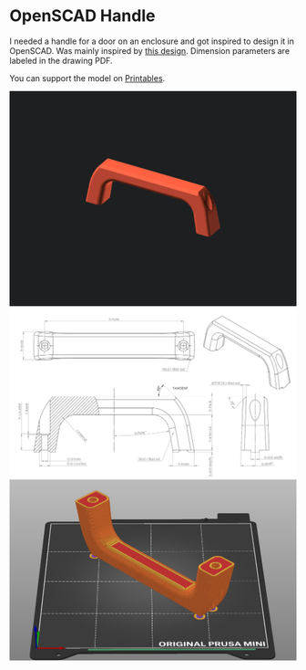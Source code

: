 # OpenSCAD Handle
I needed a handle for a door on an enclosure and got inspired to design it in OpenSCAD. Was mainly inspired by [this design](https://www.printables.com/model/53701-prusa-mini-handle-supportless). Dimension parameters are labeled in the drawing PDF. 

You can support the model on [Printables](https://www.printables.com/model/544164-parametric-handle). 


[<img src="./stuff/handle.gif">]()
[<img src="./stuff/drawing.jpg">]()
[<img src="./stuff/slicer.jpg">]()

